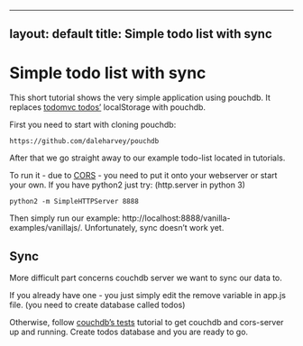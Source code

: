 ----
layout: default
title: Simple todo list with sync
----

# Simple todo list with sync

This short tutorial shows the very simple application using pouchdb. It replaces [todomvc todos’](http://todomvc.com/vanilla-examples/vanillajs/) localStorage with pouchdb.

First you need to start with cloning pouchdb:

    https://github.com/daleharvey/pouchdb

After that we go straight away to our example todo-list located in tutorials.

To run it - due to [CORS](http://en.wikipedia.org/wiki/Cross-origin_resource_sharing) - you need to put it onto your webserver or start your own. If you have python2 just try: (http.server in python 3)

    python2 -m SimpleHTTPServer 8888

Then simply run our example: http://localhost:8888/vanilla-examples/vanillajs/. Unfortunately, sync doesn’t work yet.

## Sync

More difficult part concerns couchdb server we want to sync our data to.

If you already have one - you just simply edit the remove variable in app.js file. (you need to create database called todos)

Otherwise, follow [couchdb’s tests](https://github.com/daleharvey/pouchdb/wiki/Running-and-Writing-Tests) tutorial to get couchdb and cors-server up and running. Create todos database and you are ready to go.

